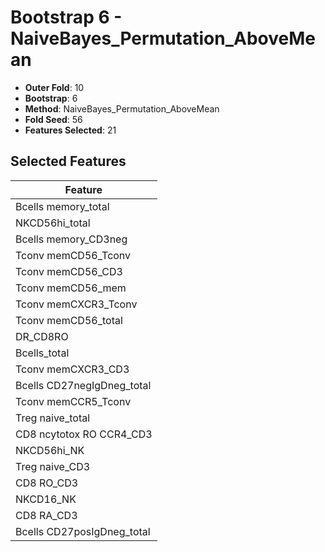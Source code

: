 # Bootstrap 6 - NaiveBayes_Permutation_AboveMean

- **Outer Fold**: 10
- **Bootstrap**: 6
- **Method**: NaiveBayes_Permutation_AboveMean
- **Fold Seed**: 56
- **Features Selected**: 21

## Selected Features

| Feature |
|---------|
| Bcells memory_total |
| NKCD56hi_total |
| Bcells memory_CD3neg |
| Tconv memCD56_Tconv |
| Tconv memCD56_CD3 |
| Tconv memCD56_mem |
| Tconv memCXCR3_Tconv |
| Tconv memCD56_total |
| DR_CD8RO |
| Bcells_total |
| Tconv memCXCR3_CD3 |
| Bcells CD27negIgDneg_total |
| Tconv memCCR5_Tconv |
| Treg naive_total |
| CD8 ncytotox RO CCR4_CD3 |
| NKCD56hi_NK |
| Treg naive_CD3 |
| CD8 RO_CD3 |
| NKCD16_NK |
| CD8 RA_CD3 |
| Bcells CD27posIgDneg_total |
